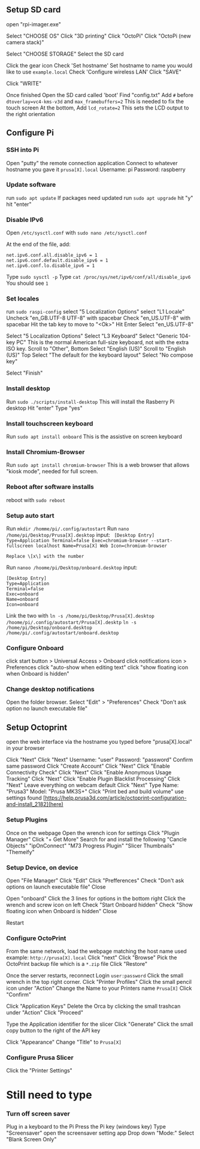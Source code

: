 ## Setup SD card
open "rpi-imager.exe"

Select "CHOOSE OS"
Click "3D printing"
Click "OctoPi"
Click "OctoPi (new camera stack)"

Select "CHOOSE STORAGE"
Select the SD card

Click the gear icon
Check 'Set hostname'
Set hostname to name you would like to use `example.local`
Check 'Configure wireless LAN'
Click "SAVE"

Click "WRITE"

Once finished
Open the SD card called 'boot'
Find "config.txt"
Add `#` before `dtoverlay=vc4-kms-v3d` and `max_framebuffers=2`
	This is needed to fix the touch screen
At the bottom, Add `lcd_rotate=2`
	This sets the LCD output to the right orientation


## Configure Pi
### SSH into Pi
Open "putty" the remote connection application
Connect to whatever hostname you gave it `prusa[X].local`
Username: pi
Password: raspberry

### Update software
run `sudo apt update`
If packages need updated
run `sudo apt upgrade`
hit "y"
hit "enter"
### Disable IPv6
Open `/etc/sysctl.conf` with `sudo nano /etc/sysctl.conf`

At the end of the file, add:
```
net.ipv6.conf.all.disable_ipv6 = 1  
net.ipv6.conf.default.disable_ipv6 = 1  
net.ipv6.conf.lo.disable_ipv6 = 1
```
Type `sudo sysctl -p`
Type `cat /proc/sys/net/ipv6/conf/all/disable_ipv6`
You should see `1`
### Set locales
run `sudo raspi-config`
select "5 Localization Options"
select "L1 Locale"
Uncheck "en_GB.UTF-8 UTF-8" with spacebar
Check "en_US.UTF-8" with spacebar
Hit the tab key to move to "\<Ok\>"
Hit Enter
Select "en_US.UTF-8"

Select "5 Localization Options"
Select "L3 Keyboard"
Select "Generic 104-key PC"
	This is the normal American full-size keyboard, not with the extra ISO key.
Scroll to "Other", Bottom
Select "English (US)"
Scroll to "English (US)" Top
Select "The default for the keyboard layout"
Select "No compose key"

Select "Finish"
### Install desktop
Run `sudo ./scripts/install-desktop`
	This will install the Rasberry Pi desktop
Hit "enter"
Type "yes"
### Install touchscreen keyboard
Run `sudo apt install onboard`
	This is the assistive on screen keyboard

### Install Chromium-Browser
Run `sudo apt install chromium-browser`
	This is a web browser that allows "kiosk mode", needed for full screen.
### Reboot after software installs
reboot with `sudo reboot`
### Setup auto start
Run `mkdir /homme/pi/.config/autostart`
Run `nano /home/pi/Desktop/Prusa[X].desktop`
	input:	```
[Desktop Entry]
Type=Application
Terminal=false
Exec=chromium-browser --start-fullscreen localhost
Name=Prusa[X] Web
Icon=chromium-browser```
	
	Replace \[x\] with the number

Run `nanoo /hoome/pi/Desktop/onboard.desktop`
	input:
```
[Desktop Entry]
Type=Application
Terminal=false
Exec=onboard
Name=onboard
Icon=onboard
```

Link the two with 
`ln -s /home/pi/Desktop/Prusa[X].desktop /hoome/pi/.config/autostart/Prusa[X].desktp`
`ln -s /home/pi/Desktop/onboard.desktop /home/pi/.config/autostart/onboard.desktop`
### Configure Onboard
click start button > Universal Access > Onboard
click notifications icon > Preferences
click "auto-show when editing text"
click "show floating icon when Onboard is hidden"


### Change desktop notifications
Open the folder browser.
Select "Edit" > "Preferences"
Check "Don't ask option no launch executable file"


## Setup Octoprint
open the web interface via the hostname you typed before
"prusa\[X\].local" in your browser

Click "Next"
Click "Next"
Username: "user"
Password: "password"
Confirm same password
Click "Create Account"
Click "Next"
Click "Enable Connectivity Check"
Click "Next"
Click "Enable Anonymous Usage Tracking"
Click "Next"
Click "Enable Plugin Blacklist Processing"
Click "Next"
Leave everything on webcam default
Click "Next"
Type
	Name: "Prusa3"
	Model: "Prusa MK3S+"
Click "Print bed and build volume"
	use settings found [https://help.prusa3d.com/article/octoprint-configuration-and-install_2182](here)


### Setup Plugins
Once on the webpage
Open the wrench icon for settings
Click "Plugin Manager"
Click "+ Get More"
Search for and install the following
"Cancle Objects"
"ipOnConnect"
"M73 Progress Plugin"
"Slicer Thumbnails"
"Themeify"

### Setup Device, on device
Open "File Manager"
Click "Edit"
Click "Prefferences"
Check "Don't ask options on launch executable file"
Close

Open "onboard"
Click the 3 lines for options in the bottom right
Click the wrench and screw icon on left
Check "Start Onboard hidden"
Check "Show floating icon when Onboard is hidden"
Close

Restart

### Configure OctoPrint
From the same network, load the webpage matching the host name used example: `http://prusa[X].local`
Click "next"
Click "Browse"
Pick the OctoPrint backup file which is a `*.zip` file
Click "Restore"

Once the server restarts, reconnect
Login `user:password`
Click the small wrench in the top right corner.
Click "Printer Profiles"
Click the small pencil icon under "Action"
Change the Name to your Printers name `Prusa[X]`
Click "Confirm"

Click "Application Keys"
Delete the Orca by clicking the small trashcan under "Action"
Click "Proceed"

Type the Application identifier for the slicer 
Click "Generate"
Click the small copy button to the right of the API key

Click "Appearance"
Change "Title" to `Prusa[X]`


### Configure Prusa Slicer
Click the "Printer Settings"

# **Still need to type**



### Turn off screen saver
Plug in a keyboard to the Pi
Press the Pi key (windows key)
Type "Screensaver" open the screensaver setting app
Drop down "Mode:"
Select "Blank Screen Only"


